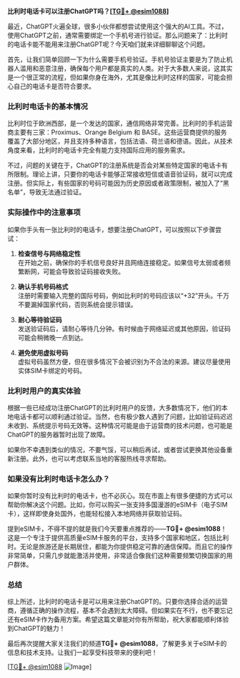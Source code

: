 **比利时电话卡可以注册ChatGPT吗？[[TG💪+ @esim1088](https://t.me/s/esim1088)]**

最近，ChatGPT火遍全球，很多小伙伴都想尝试使用这个强大的AI工具。不过，使用ChatGPT之前，通常需要绑定一个手机号进行验证。那么问题来了：比利时的电话卡能不能用来注册ChatGPT呢？今天咱们就来详细聊聊这个问题。

首先，让我们简单回顾一下为什么需要手机号验证。手机号验证主要是为了防止机器人滥用和恶意注册，确保每个用户都是真实的人类。对于大多数人来说，这其实是一个很正常的流程，但如果你身在海外，尤其是像比利时这样的国家，可能会担心自己的电话卡是否符合要求。

### 比利时电话卡的基本情况

比利时位于欧洲西部，是一个发达的国家，通信网络非常完善。比利时的手机运营商主要有三家：Proximus、Orange Belgium 和 BASE。这些运营商提供的服务覆盖了大部分地区，并且支持多种语言，包括法语、荷兰语和德语。因此，从技术角度来看，比利时的电话卡完全有能力支持国际应用的服务需求。

不过，问题的关键在于，ChatGPT的注册系统是否会对某些特定国家的电话卡有所限制。理论上讲，只要你的电话卡能够正常接收短信或语音验证码，就可以完成注册。但实际上，有些国家的号码可能因为历史原因或者政策限制，被加入了“黑名单”，导致无法通过验证。

### 实际操作中的注意事项

如果你手头有一张比利时的电话卡，想要注册ChatGPT，可以按照以下步骤尝试：

1. **检查信号与网络稳定性**  
   在开始之前，确保你的手机信号良好并且网络连接稳定。如果信号太弱或者频繁断网，可能会导致验证码接收失败。

2. **确认手机号码格式**  
   注册时需要输入完整的国际号码，例如比利时的号码应该以“+32”开头。千万不要漏掉国家代码，否则系统会提示错误。

3. **耐心等待验证码**  
   发送验证码后，请耐心等待几分钟。有时候由于网络延迟或其他原因，验证码可能会稍微晚一点到达。

4. **避免使用虚拟号码**  
   虚拟号码虽然方便，但在很多情况下会被识别为不合法的来源。建议尽量使用实体SIM卡绑定的号码。

### 比利时用户的真实体验

根据一些已经成功注册ChatGPT的比利时用户的反馈，大多数情况下，他们的本地电话卡都可以顺利通过验证。当然，也有极少数人遇到了问题，比如验证码迟迟未收到、系统提示号码无效等。这种情况可能是由于运营商的技术问题，也可能是ChatGPT的服务器暂时出现了故障。

如果你不幸遇到类似的情况，不要气馁，可以稍后再试，或者尝试更换其他设备重新注册。此外，也可以考虑联系当地的客服热线寻求帮助。

### 如果没有比利时电话卡怎么办？

如果你暂时没有比利时的电话卡，也不必灰心。现在市面上有很多便捷的方式可以帮助你解决这个问题。比如，你可以购买一张支持多国漫游的eSIM卡（电子SIM卡），这样即使身处国外，也能轻松接入本地网络并获取验证码。

提到eSIM卡，不得不提的就是我们今天要重点推荐的——**TG💪+ @esim1088**！这是一个专注于提供高质量eSIM卡服务的平台，支持多个国家和地区，包括比利时。无论是旅游还是长期居住，都能为你提供稳定可靠的通信保障。而且它的操作非常简单，只需几步就能激活并使用，非常适合像我们这种需要频繁切换国家的用户群体。

### 总结

综上所述，比利时的电话卡是可以用来注册ChatGPT的。只要你选择合适的运营商，遵循正确的操作流程，基本不会遇到太大障碍。但如果实在不行，也不要忘记还有eSIM卡作为备用方案。希望这篇文章能对你有所帮助，祝大家都能顺利体验到ChatGPT的魅力！

最后再次提醒大家关注我们的频道**TG💪+ @esim1088**，了解更多关于eSIM卡的信息和技术支持。让我们一起享受科技带来的便利吧！

[[TG💪+ @esim1088](https://t.me/s/esim1088) ![Image](https://i.postimg.cc/4NQfJmqS/Snipaste-2025-05-13-00-14-12.png)]